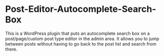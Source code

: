 Post-Editor-Autocomplete-Search-Box
===================================

This is a WordPress plugin that puts an autocomplete search box on a post/page/custom post type editor in the admin area.  It allows you to jump between posts without having to go back to the post list and search from there.
